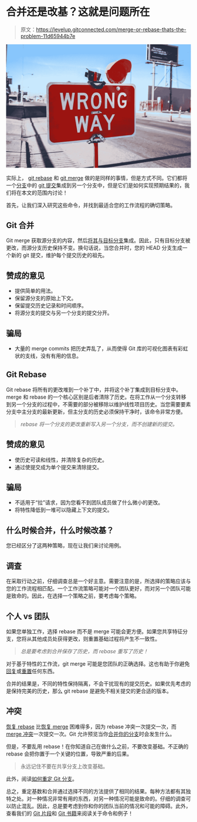 # 合并还是改基？这就是问题所在

> 原文：<https://levelup.gitconnected.com/merge-or-rebase-thats-the-problem-11d65944b7e>

![](img/fafc94b0adc3940688ee35740bceb82a.png)

实际上， [git rebase](https://www.w3docs.com/learn-git/git-rebase.html) 和 [git merge](https://www.w3docs.com/learn-git/git-merge.html) 做的是同样的事情，但是方式不同。它们都将一个[分支](https://www.w3docs.com/learn-git/git-branch.html)中的 [git 提交](https://www.w3docs.com/learn-git/git-commit.html)集成到另一个分支中，但是它们是如何实现预期结果的，我们将在本文的范围内讨论！

首先，让我们深入研究这些命令，并找到最适合您的工作流程的确切策略。

## **Git 合并**

Git merge 获取源分支的内容，然后[将其与目标分支](https://www.w3docs.com/snippets/git/best-and-safe-way-to-merge-a-git-branch-into-master.html)集成。因此，只有目标分支被更改，而源分支历史保持不变。换句话说，当您合并时，您的 HEAD 分支生成一个新的 git 提交，维护每个提交历史的祖先。

## 赞成的意见

*   提供简单的用法。
*   保留源分支的原始上下文。
*   保留提交历史记录和时间顺序。
*   将源分支的提交与另一个分支的提交分开。

## 骗局

*   大量的 merge commits 把历史弄乱了，从而使得 Git 库的可视化图表有彩虹状的支线，没有有用的信息。

## **Git Rebase**

Git rebase 将所有的更改堆到一个补丁中，并将这个补丁集成到目标分支中。merge 和 rebase 的一个核心区别是后者清除了历史。在将工作从一个分支转移到另一个分支的过程中，不需要的部分被移除以维护线性项目历史。当您需要要素分支中主分支的最新更新，但主分支的历史必须保持干净时，该命令非常方便。

> *rebase 将一个分支的更改重新写入另一个分支，而不创建新的提交。*

## 赞成的意见

*   使历史可读和线性，并清除复杂的历史。
*   通过使提交成为单个提交来清除提交。

## 骗局

*   不适用于“拉”请求，因为您看不到团队成员做了什么微小的更改。
*   将特性降低到一堆可以隐藏上下文的提交。

## **什么时候合并，什么时候改基？**

您已经区分了这两种策略，现在让我们来讨论用例。

## **调查**

在采取行动之前，仔细调查总是一个好主意。需要注意的是，所选择的策略应该与您的工作流程相匹配。一个工作流策略可能对一个团队更好，而对另一个团队可能是致命的。因此，在选择一个策略之前，要考虑每个策略。

## **个人 vs 团队**

如果您单独工作，选择 rebase 而不是 merge 可能会更方便。如果您共享特征分支，您将从其他成员处获得更改，则重置基础过程将产生不一致性。

> *总是要考虑到合并保存了历史，而 rebase 重写了历史！*

对于基于特性的工作流，git merge 可能是您团队的正确选择。这也有助于你避免[回复](https://www.w3docs.com/learn-git/git-revert.html)或[重置](https://www.w3docs.com/learn-git/git-reset.html)任何东西。

合并的结果是，不同的特性保持隔离，不会干扰现有的提交历史。如果优先考虑的是保持完美的历史，那么 git rebase 是避免不相关提交的更合适的版本。

## **冲突**

[恢复 rebase](https://www.w3docs.com/snippets/git/undoing-a-git-rebase.html) 比[恢复 merge](https://www.w3docs.com/snippets/git/how-to-revert-a-merge-commit-already-pushed-to-the-remote-branch.html) 困难得多，因为 rebase 冲突一次提交一次，而 [merge 冲突](https://www.w3docs.com/learn-git/merge-conflicts.html)一次提交一次。Git 允许预览当你[合并你的分支](https://www.w3docs.com/snippets/git/how-to-preview-a-merge-in-git.html)时会发生什么。

但是，不要乱用 rebase！在你知道自己在做什么之前，不要改变基础。不正确的 rebase 会把你置于一个关键的位置，导致严重的后果。

> 永远记住不要在共享分支上改变基础。

此外，阅读[如何重定 Git 分支](https://www.w3docs.com/snippets/git/how-to-rebase-git-branch.html)。

总之，重定基数和合并通过选择不同的方法提供了相同的结果。每种方法都有其独特之处。对一种情况非常有用的东西，对另一种情况可能是致命的。仔细的调查可以防止混乱。因此，总是要考虑到你和你的团队当前的情况和可能的障碍。此外，查看我们的 [Git 片段](https://www.w3docs.com/snippets/git.html)和 [Git 书籍](https://www.w3docs.com/learn-git.html)来阅读关于命令和例子！